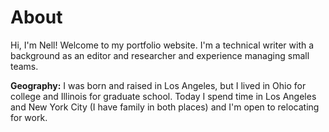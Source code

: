# About
Hi, I'm Nell! Welcome to my portfolio website. I'm a technical writer with a background as an editor and researcher and experience managing small teams. 

<b>Geography:</b> I was born and raised in Los Angeles, but I lived in Ohio for college and Illinois for graduate school. Today I spend time in Los Angeles and New York City (I have family in both places) and I'm open to relocating for work.
